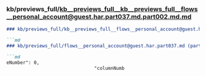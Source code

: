 ### kb/previews_full/kb__previews_full__kb__previews_full__flows__personal_account@guest.har.part037.md.part002.md.md

```md
### kb/previews_full/kb__previews_full__flows__personal_account@guest.har.part037.md.part002.md

```md
### kb/previews_full/flows__personal_account@guest.har.part037.md (part 002)

```md
eNumber": 0,
                                "columnNumb
```

```

```

```
